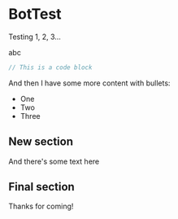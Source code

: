 # BotTest

Testing 1, 2, 3...

abc

```java
// This is a code block
```

And then I have some more content with bullets:

  * One
  * Two 
  * Three

## New section

And there's some text here

## Final section

Thanks for coming!
